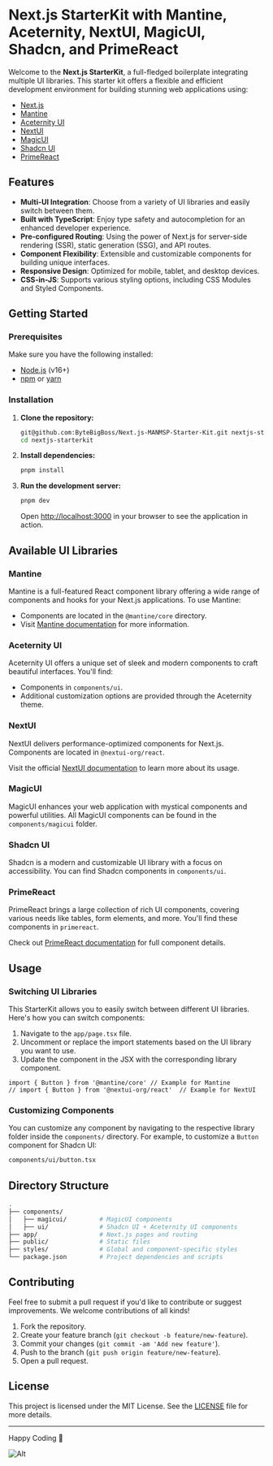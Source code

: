 # Next.js StarterKit with Mantine, Aceternity, NextUI, MagicUI, Shadcn, and PrimeReact

Welcome to the **Next.js StarterKit**, a full-fledged boilerplate integrating multiple UI libraries. This starter kit offers a flexible and efficient development environment for building stunning web applications using:

- [Next.js](https://nextjs.org/)
- [Mantine](https://mantine.dev/)
- [Aceternity UI](https://ui.aceternity.com/) <!-- Replace with the correct link -->
- [NextUI](https://nextui.org/)
- [MagicUI](https://magicui.design/) <!-- Replace with the correct link -->
- [Shadcn UI](https://ui.shadcn.com/) <!-- Replace with the correct link -->
- [PrimeReact](https://primereact.org/)

## Features

- **Multi-UI Integration**: Choose from a variety of UI libraries and easily switch between them.
- **Built with TypeScript**: Enjoy type safety and autocompletion for an enhanced developer experience.
- **Pre-configured Routing**: Using the power of Next.js for server-side rendering (SSR), static generation (SSG), and API routes.
- **Component Flexibility**: Extensible and customizable components for building unique interfaces.
- **Responsive Design**: Optimized for mobile, tablet, and desktop devices.
- **CSS-in-JS**: Supports various styling options, including CSS Modules and Styled Components.

## Getting Started

### Prerequisites

Make sure you have the following installed:

- [Node.js](https://nodejs.org/) (v16+)
- [npm](https://www.npmjs.com/) or [yarn](https://yarnpkg.com/)

### Installation

1. **Clone the repository:**

   ```bash
   git@github.com:ByteBigBoss/Next.js-MANMSP-Starter-Kit.git nextjs-starterkit
   cd nextjs-starterkit
   ```

2. **Install dependencies:**

   ```bash
   pnpm install
   ```

3. **Run the development server:**

   ```bash
   pnpm dev
   ```

   Open [http://localhost:3000](http://localhost:3000) in your browser to see the application in action.

## Available UI Libraries

### Mantine

Mantine is a full-featured React component library offering a wide range of components and hooks for your Next.js applications. To use Mantine:

- Components are located in the `@mantine/core` directory.
- Visit [Mantine documentation](https://mantine.dev/) for more information.

### Aceternity UI

Aceternity UI offers a unique set of sleek and modern components to craft beautiful interfaces. You'll find:

- Components in `components/ui`.
- Additional customization options are provided through the Aceternity theme.

### NextUI

NextUI delivers performance-optimized components for Next.js. Components are located in `@nextui-org/react`. 

Visit the official [NextUI documentation](https://nextui.org/) to learn more about its usage.

### MagicUI

MagicUI enhances your web application with mystical components and powerful utilities. All MagicUI components can be found in the `components/magicui` folder.

### Shadcn UI

Shadcn is a modern and customizable UI library with a focus on accessibility. You can find Shadcn components in `components/ui`.

### PrimeReact

PrimeReact brings a large collection of rich UI components, covering various needs like tables, form elements, and more. You'll find these components in `primereact`.

Check out [PrimeReact documentation](https://primereact.org/) for full component details.

## Usage

### Switching UI Libraries

This StarterKit allows you to easily switch between different UI libraries. Here's how you can switch components:

1. Navigate to the `app/page.tsx` file.
2. Uncomment or replace the import statements based on the UI library you want to use.
3. Update the component in the JSX with the corresponding library component.

```tsx
import { Button } from '@mantine/core' // Example for Mantine
// import { Button } from '@nextui-org/react'  // Example for NextUI
```

### Customizing Components

You can customize any component by navigating to the respective library folder inside the `components/` directory. For example, to customize a `Button` component for Shadcn UI:

```bash
components/ui/button.tsx
```

## Directory Structure

```bash
.
├── components/
│   ├── magicui/         # MagicUI components
│   ├── ui/              # Shadcn UI + Aceternity UI components
├── app/                 # Next.js pages and routing
├── public/              # Static files
├── styles/              # Global and component-specific styles
└── package.json         # Project dependencies and scripts
```

## Contributing

Feel free to submit a pull request if you'd like to contribute or suggest improvements. We welcome contributions of all kinds!

1. Fork the repository.
2. Create your feature branch (`git checkout -b feature/new-feature`).
3. Commit your changes (`git commit -am 'Add new feature'`).
4. Push to the branch (`git push origin feature/new-feature`).
5. Open a pull request.

## License

This project is licensed under the MIT License. See the [LICENSE](LICENSE) file for more details.

---

Happy Coding 🚀

![Alt](https://repobeats.axiom.co/api/embed/2f95ef5baade233453a3f06f140af957429b0a35.svg "Repobeats analytics image")
